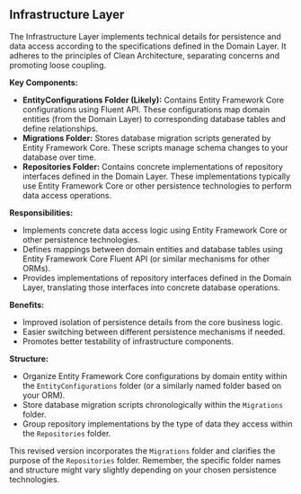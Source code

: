 ## Infrastructure Layer

The Infrastructure Layer implements technical details for persistence and data access according to the specifications defined in the Domain Layer. It adheres to the principles of Clean Architecture, separating concerns and promoting loose coupling.

**Key Components:**

* **EntityConfigurations Folder (Likely):** Contains Entity Framework Core configurations using Fluent API. These configurations map domain entities (from the Domain Layer) to corresponding database tables and define relationships.
* **Migrations Folder:** Stores database migration scripts generated by Entity Framework Core. These scripts manage schema changes to your database over time. 
* **Repositories Folder:** Contains concrete implementations of repository interfaces defined in the Domain Layer. These implementations typically use Entity Framework Core or other persistence technologies to perform data access operations.

**Responsibilities:**

* Implements concrete data access logic using Entity Framework Core or other persistence technologies.
* Defines mappings between domain entities and database tables using Entity Framework Core Fluent API (or similar mechanisms for other ORMs).
* Provides implementations of repository interfaces defined in the Domain Layer, translating those interfaces into concrete database operations.

**Benefits:**

* Improved isolation of persistence details from the core business logic.
* Easier switching between different persistence mechanisms if needed.
* Promotes better testability of infrastructure components.

**Structure:**

* Organize Entity Framework Core configurations by domain entity within the `EntityConfigurations` folder (or a similarly named folder based on your ORM).
* Store database migration scripts chronologically within the `Migrations` folder.
* Group repository implementations by the type of data they access within the `Repositories` folder.

This revised version incorporates the `Migrations` folder and clarifies the purpose of the `Repositories` folder. Remember, the specific folder names and structure might vary slightly depending on your chosen persistence technologies. 